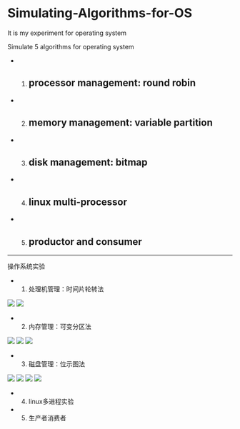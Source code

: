 # Simulating-Algorithms-for-OS
It is my experiment for operating system

Simulate 5 algorithms for operating system
+ 1) ## processor management: round robin 
+ 2) ## memory management: variable partition
+ 3) ## disk management: bitmap
+ 4) ## linux multi-processor
+ 5) ## productor and consumer
---
操作系统实验
+ 1) 处理机管理：时间片轮转法 

<img src = "/imgs/1/1.png"></img>
<img src = "/imgs/1/2.png"></img>

+ 2) 内存管理：可变分区法

<img src = "/imgs/2/1.png"></img>
<img src = "/imgs/2/2.png"></img>
<img src = "/imgs/2/3.png"></img>

+ 3) 磁盘管理：位示图法

<img src = "/imgs/3/1.png"></img>
<img src = "/imgs/3/2.png"></img>
<img src = "/imgs/3/3.png"></img>
<img src = "/imgs/3/4.png"></img>

+ 4) linux多进程实验
+ 5) 生产者消费者
